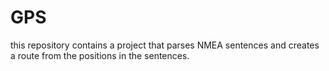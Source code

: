 # GPS
this repository contains a project that parses NMEA sentences and creates a route from the positions in the sentences.
